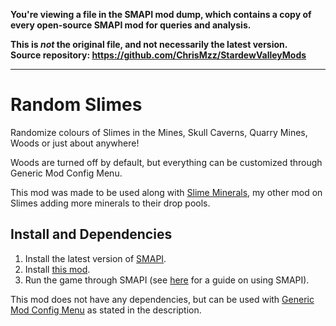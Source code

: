 **You're viewing a file in the SMAPI mod dump, which contains a copy of every open-source SMAPI mod
for queries and analysis.**

**This is _not_ the original file, and not necessarily the latest version.**  
**Source repository: https://github.com/ChrisMzz/StardewValleyMods**

----


# Random Slimes

Randomize colours of Slimes in the Mines, Skull Caverns, Quarry Mines, Woods or just about anywhere!

Woods are turned off by default, but everything can be customized through Generic Mod Config Menu.


This mod was made to be used along with [Slime Minerals](https://www.nexusmods.com/stardewvalley/mods/20930/), my other mod on Slimes adding more minerals to their drop pools.

## Install and Dependencies

1. Install the latest version of [SMAPI](https://smapi.io/).
2. Install [this mod](https://www.nexusmods.com/stardewvalley/mods/21320/).
3. Run the game through SMAPI (see [here](https://stardewvalleywiki.com/Modding:Player_Guide/Getting_Started) for a guide on using SMAPI).

This mod does not have any dependencies, but can be used with [Generic Mod Config Menu](https://www.nexusmods.com/stardewvalley/mods/5098) as stated in the description.






